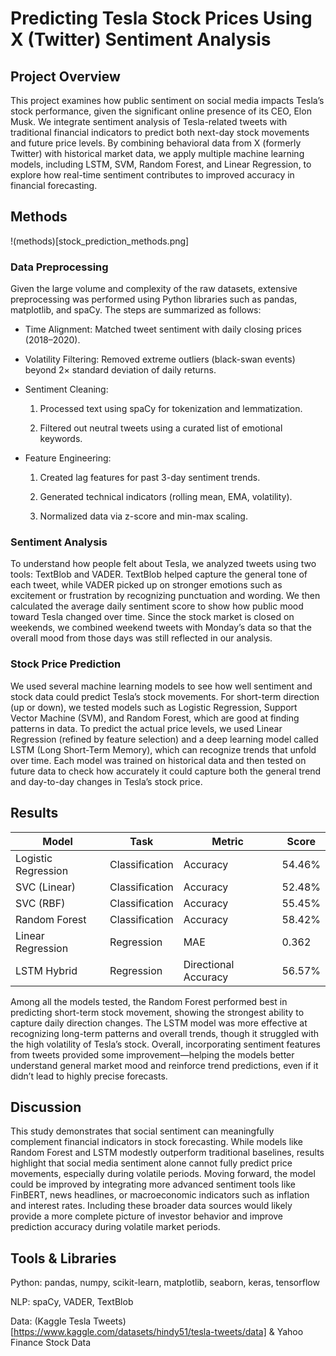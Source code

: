 # Predicting Tesla Stock Prices Using X (Twitter) Sentiment Analysis

## Project Overview
This project examines how public sentiment on social media impacts Tesla’s stock performance, given the significant online presence of its CEO, Elon Musk. We integrate sentiment analysis of Tesla-related tweets with traditional financial indicators to predict both next-day stock movements and future price levels. By combining behavioral data from X (formerly Twitter) with historical market data, we apply multiple machine learning models, including LSTM, SVM, Random Forest, and Linear Regression, to explore how real-time sentiment contributes to improved accuracy in financial forecasting.

## Methods
!(methods)[stock_prediction_methods.png]

### Data Preprocessing
Given the large volume and complexity of the raw datasets, extensive preprocessing was performed using Python libraries such as pandas, matplotlib, and spaCy. The steps are summarized as follows:

- Time Alignment: Matched tweet sentiment with daily closing prices (2018–2020).
- Volatility Filtering: Removed extreme outliers (black-swan events) beyond 2× standard deviation of daily returns.
- Sentiment Cleaning:

    1. Processed text using spaCy for tokenization and lemmatization.

    2. Filtered out neutral tweets using a curated list of emotional keywords.
    
- Feature Engineering:

    1. Created lag features for past 3-day sentiment trends.

    2. Generated technical indicators (rolling mean, EMA, volatility).

    3. Normalized data via z-score and min-max scaling.
 

### Sentiment Analysis
To understand how people felt about Tesla, we analyzed tweets using two tools: TextBlob and VADER. TextBlob helped capture the general tone of each tweet, while VADER picked up on stronger emotions such as excitement or frustration by recognizing punctuation and wording. We then calculated the average daily sentiment score to show how public mood toward Tesla changed over time. Since the stock market is closed on weekends, we combined weekend tweets with Monday’s data so that the overall mood from those days was still reflected in our analysis.

### Stock Price Prediction
We used several machine learning models to see how well sentiment and stock data could predict Tesla’s stock movements. For short-term direction (up or down), we tested models such as Logistic Regression, Support Vector Machine (SVM), and Random Forest, which are good at finding patterns in data. To predict the actual price levels, we used Linear Regression (refined by feature selection) and a deep learning model called LSTM (Long Short-Term Memory), which can recognize trends that unfold over time. Each model was trained on historical data and then tested on future data to check how accurately it could capture both the general trend and day-to-day changes in Tesla’s stock price.

## Results

| Model               | Task           | Metric               | Score      |
| ------------------- | -------------- | -------------------- | ---------- |
| Logistic Regression | Classification | Accuracy             | 54.46%     |
| SVC (Linear)        | Classification | Accuracy             | 52.48%     |
| SVC (RBF)           | Classification | Accuracy             | 55.45%     |
| Random Forest       | Classification | Accuracy             | 58.42%     |
| Linear Regression   | Regression     | MAE                  | 0.362      |
| LSTM Hybrid         | Regression     | Directional Accuracy | 56.57%     |

Among all the models tested, the Random Forest performed best in predicting short-term stock movement, showing the strongest ability to capture daily direction changes. The LSTM model was more effective at recognizing long-term patterns and overall trends, though it struggled with the high volatility of Tesla’s stock. Overall, incorporating sentiment features from tweets provided some improvement—helping the models better understand general market mood and reinforce trend predictions, even if it didn’t lead to highly precise forecasts.

## Discussion

This study demonstrates that social sentiment can meaningfully complement financial indicators in stock forecasting. While models like Random Forest and LSTM modestly outperform traditional baselines, results highlight that social media sentiment alone cannot fully predict price movements, especially during volatile periods. Moving forward, the model could be improved by integrating more advanced sentiment tools like FinBERT, news headlines, or macroeconomic indicators such as inflation and interest rates. Including these broader data sources would likely provide a more complete picture of investor behavior and improve prediction accuracy during volatile market periods.

## Tools & Libraries

Python: pandas, numpy, scikit-learn, matplotlib, seaborn, keras, tensorflow

NLP: spaCy, VADER, TextBlob

Data: (Kaggle Tesla Tweets)[https://www.kaggle.com/datasets/hindy51/tesla-tweets/data] & Yahoo Finance Stock Data
